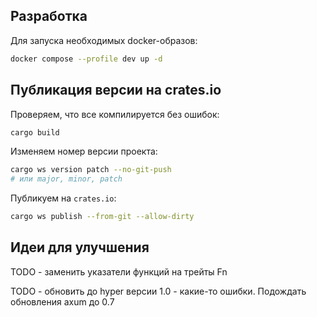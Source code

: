 ## Разработка

Для запуска необходимых docker-образов:

```bash
docker compose --profile dev up -d
```

## Публикация версии на crates.io

Проверяем, что все компилируется без ошибок:

```bash
cargo build
```

Изменяем номер версии проекта:

```bash
cargo ws version patch --no-git-push
# или major, minor, patch
```

Публикуем на `crates.io`:

```bash
cargo ws publish --from-git --allow-dirty
```

## Идеи для улучшения

TODO - заменить указатели функций на трейты Fn

TODO - обновить до hyper версии 1.0 - какие-то ошибки. Подождать обновления axum до 0.7
